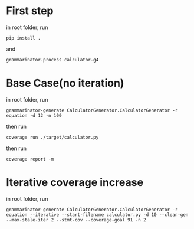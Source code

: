 # First step

in root folder, run

`pip install .`

and

`grammarinator-process calculator.g4`

# Base Case(no iteration)

in root folder, run

`grammarinator-generate CalculatorGenerator.CalculatorGenerator -r equation -d 12 -n 100`

then run

`coverage run ./target/calculator.py`

then run

`coverage report -m`

# Iterative coverage increase

in root folder, run

`grammarinator-generate CalculatorGenerator.CalculatorGenerator -r equation --iterative --start-filename calculator.py -d 10 --clean-gen --max-stale-iter 2 --stmt-cov --coverage-goal 91 -n 2`
